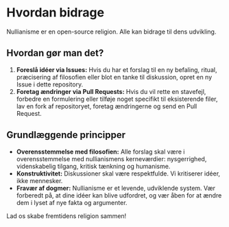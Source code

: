 
# Hvordan bidrage

Nullianisme er en open-source religion. Alle kan bidrage til dens udvikling.

## Hvordan gør man det?

1. **Foreslå idéer via Issues:** Hvis du har et forslag til en ny befaling, ritual, præcisering af filosofien eller blot en tanke til diskussion, opret en ny Issue i dette repository.
2. **Foretag ændringer via Pull Requests:** Hvis du vil rette en stavefejl, forbedre en formulering eller tilføje noget specifikt til eksisterende filer, lav en fork af repositoryet, foretag ændringerne og send en Pull Request.

## Grundlæggende principper

- **Overensstemmelse med filosofien:** Alle forslag skal være i overensstemmelse med nullianismens kerneværdier: nysgerrighed, videnskabelig tilgang, kritisk tænkning og humanisme.
- **Konstruktivitet:** Diskussioner skal være respektfulde. Vi kritiserer idéer, ikke mennesker.
- **Fravær af dogmer:** Nullianisme er et levende, udviklende system. Vær forberedt på, at dine idéer kan blive udfordret, og vær åben for at ændre dem i lyset af nye fakta og argumenter.

Lad os skabe fremtidens religion sammen!

